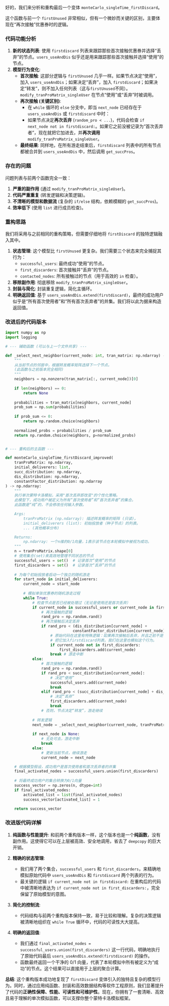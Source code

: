 好的，我们来分析和重构最后一个变体 `monteCarlo_singleTime_firstDiscard`。

这个函数与前一个 `firstUnused` 非常相似，但有一个微妙而关键的区别，主要体现在“再次接触”优惠券时的逻辑。

### 代码功能分析

1.  **新的状态列表**: 使用 `firstdiscard` 列表来跟踪那些首次接触优惠券并选择“丢弃”的节点。`users_useAndDis` 似乎还是用来跟踪那些首次接触并选择“使用”的节点。
2.  **模型行为变化**:
    *   **首次接触**: 这部分逻辑与 `firstUnused` 几乎一样。如果节点决定“使用”，加入 `users_useAndDis`；如果决定“丢弃”，加入 `firstdiscard`；如果决定“转发”，则不加入任何列表（这与`firstUnused`不同）。`modify_tranProMatrix_singleUser` 在节点“使用”或“丢弃”时被调用。
    *   **再次接触 (关键区别)**:
        *   在 `while` 循环的 `else` 分支中，即当 `next_node` 已经存在于 `users_useAndDis` 或 `firstdiscard` 中时：
        *   如果节点决定**再次丢弃** (`random_pro < ...`)，代码会检查 `if next_node not in firstdiscard:`。如果它之前没被记录为“首次丢弃者”，现在就把它加进去，并**再次调用** `modify_tranProMatrix_singleUser`。
    *   **最终结果**: 同样地，在所有游走结束后，`firstdiscard` 列表中的所有节点都被合并到 `users_useAndDis` 中，然后调用 `get_succPros`。

### 存在的问题

问题列表与前两个函数完全一致：

1.  **严重的副作用** (通过 `modify_tranProMatrix_singleUser`)。
2.  **代码严重重复** (转发逻辑和决策逻辑)。
3.  **不清晰的模型和数据流** (复杂的 `if/else` 结构，依赖模糊的 `get_succPros`)。
4.  **效率低下** (使用 `list` 进行成员检查)。

### 重构思路

我们将采用与之前相同的重构策略，但需要仔细地将 `firstDiscard` 的独特逻辑融入其中。

1.  **状态管理**: 这个模型比 `firstUnused` 更复杂。我们需要三个状态来完全捕捉其行为：
    *   `successful_users`: 最终成功“使用”的节点。
    *   `first_discarders`: 首次接触并“丢弃”的节点。
    *   `contacted_nodes`: 所有接触过的节点（用于高效的 `in` 检查）。
2.  **移除副作用**: 彻底移除 `modify_tranProMatrix_singleUser`。
3.  **封装与简化**: 封装重复逻辑，简化主循环。
4.  **明确返回值**: 基于 `users_useAndDis.extend(firstdiscard)`，最终的成功用户似乎是“所有首次使用者”和“所有首次丢弃者”的并集。我们将以此为据来构造返回值。

### 改进后的代码版本

```python
import numpy as np
import logging

# --- 辅助函数 (可以与上一个文件共享) ---

def _select_next_neighbor(current_node: int, tran_matrix: np.ndarray) -> int or None:
    """
    从当前节点的邻居中，根据转发概率矩阵选择下一个节点。
    (此函数与之前版本完全相同)
    """
    neighbors = np.nonzero(tran_matrix[:, current_node])[0]
    
    if len(neighbors) == 0:
        return None
        
    probabilities = tran_matrix[neighbors, current_node]
    prob_sum = np.sum(probabilities)
    
    if prob_sum <= 0:
        return np.random.choice(neighbors)
    
    normalized_probs = probabilities / prob_sum
    return np.random.choice(neighbors, p=normalized_probs)


# --- 重构后的主函数 ---

def monteCarlo_singleTime_firstDiscard_improved(
    tranProMatrix: np.ndarray,
    initial_deliverers: list,
    succ_distribution: np.ndarray,
    dis_distribution: np.ndarray,
    constantFactor_distribution: np.ndarray
) -> np.ndarray:
    """
    执行单次蒙特卡洛模拟，采用"首次丢弃即改变"的个性化策略。
    此模型下，成功用户被定义为所有“首次使用者”和“首次丢弃者”的集合。
    此函数是“纯”的，不会修改任何输入参数。

    Args:
        tranProMatrix (np.ndarray): 描述转发概率的矩阵 (只读)。
        initial_deliverers (list): 初始投放者（种子节点）的列表。
        ... (其他概率分布)

    Returns:
        np.ndarray: 一个n维的0/1向量，1表示该节点在本轮模拟中被视为成功。
    """
    n = tranProMatrix.shape[0]
    # 使用集合(set)来高效地管理不同状态的节点
    successful_users = set()  # 记录首次“使用”的节点
    first_discarders = set()  # 记录首次“丢弃”的节点
    
    # 为每个初始投放者启动一个独立的随机游走
    for start_node in initial_deliverers:
        current_node = start_node
        
        # 模拟单张优惠券的随机游走过程
        while True:
            # 检查节点是否已经被处理过（无论是使用还是首次丢弃）
            if current_node in successful_users or current_node in first_discarders:
                # 再次接触的逻辑
                rand_pro = np.random.rand()
                # 再次接触后决定丢弃
                if rand_pro < (dis_distribution[current_node] + 
                              constantFactor_distribution[current_node] * succ_distribution[current_node]):
                    # 原始代码在这里有特殊逻辑：如果再次接触后丢弃，并且之前不是首次丢弃者，
                    # 把它加入firstdiscard列表。我们在这里也模拟这个行为。
                    if current_node not in first_discarders:
                        first_discarders.add(current_node)
                    break # 游走中断
            else:
                # 首次接触的逻辑
                rand_pro = np.random.rand()
                if rand_pro < succ_distribution[current_node]:
                    # 决定“使用”
                    successful_users.add(current_node)
                    break 
                elif rand_pro < (succ_distribution[current_node] + dis_distribution[current_node]):
                    # 决定“丢弃”
                    first_discarders.add(current_node)
                    break
                # 否则，节点决定“转发”，游走继续
            
            # 转发逻辑
            next_node = _select_next_neighbor(current_node, tranProMatrix)
            
            if next_node is None:
                # 无处可去，游走中断
                break
            else:
                # 更新当前节点，继续游走
                current_node = next_node

    # 根据模型假设，成功用户是首次使用者和首次丢弃者的并集
    final_activated_nodes = successful_users.union(first_discarders)
    
    # 将最终成功用户的集合转换为0/1向量
    success_vector = np.zeros(n, dtype=int)
    if final_activated_nodes:
        activated_list = list(final_activated_nodes)
        success_vector[activated_list] = 1
        
    return success_vector
```

### 改进版代码详解

1.  **纯函数与性能提升**: 和前两个重构版本一样，这个版本也是一个**纯函数**，没有副作用。这使得它可以在上层被高效、安全地调用，省去了 `deepcopy` 的巨大开销。

2.  **精确的状态管理**:
    *   我们用了两个集合，`successful_users` 和 `first_discarders`，来精确地模拟原始代码中 `users_useAndDis` 和 `firstdiscard` 两个列表的行为。
    *   最关键的逻辑 `if current_node not in firstdiscard:` 在重构后的代码中被清晰地表达为 `if current_node not in first_discarders:`，完全保留了原始模型的意图。

3.  **简化的控制流**:
    *   代码结构与前两个重构版本保持一致，易于比较和理解。复杂的决策逻辑被清晰地组织在 `while True` 循环中，代码的可读性大大提高。

4.  **明确的返回值**:
    *   我们通过 `final_activated_nodes = successful_users.union(first_discarders)` 这一行代码，明确地执行了原始代码最后 `users_useAndDis.extend(firstdiscard)` 的操作。
    *   函数最终返回一个干净的 0/1 向量，代表了本轮模拟中所有被定义为“成功”的节点。这个结果可以直接用于上层的聚合计算。

**总结**: 这个重构版本成功地复现了 `firstDiscard` 变体引入的独特且复杂的模型行为。同时，通过应用纯函数、封装和高效数据结构等软件工程原则，我们显著提升了代码的**正确性保障、性能、可读性和可维护性**。现在，你拥有了一套清晰、高效且易于理解的单次模拟函数，可以支撑你整个蒙特卡洛模拟框架。